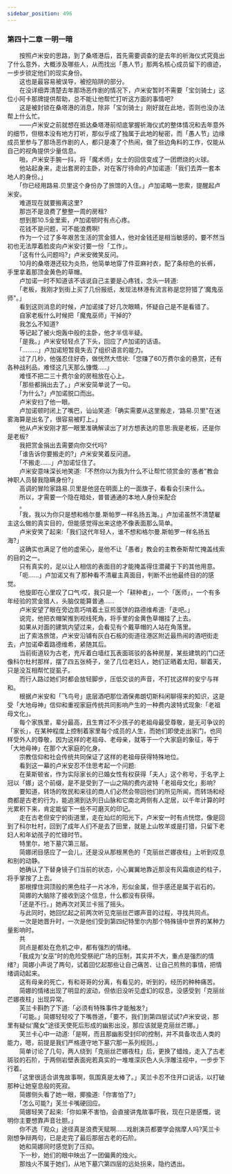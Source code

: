 ```yaml
---
sidebar_position: 496
---
```

### 第四十二章 一明一暗  


　　按照卢米安的思路，到了桑塔港后，首先需要调查的是去年的祈海仪式究竟出了什么意外，大概涉及哪些人，从而找出「愚人节」那两名核心成员留下的痕迹，一步步锁定他们的现实身份。  
　　这也是最容易被误导，被挖陷阱的部分。  
　　在没详细弄清楚去年那场恶作剧的情况下，卢米安暂时不需要「宝剑骑士」这位小阿卡那牌提供帮助，总不能让他帮忙打听这方面的事情吧?  
　　这是被封锁在桑塔港的消息，除非「宝剑骑士」刚好就在此地，否则也没办法帮上什么忙。  
　　——卢米安之前就想在抵达桑塔港前彻底掌握祈海仪式的整体情况和去年意外的细节，但根本没有地方打听，那似乎成了独属于此地的秘密，而「愚人节」边缘成员里参与了那场恶作剧的人，都只是凑了个热闹，做了些边角料的工作，仅能从自己的视角提供少量信息。  
　　啪，卢米安手腕一抖，将「魔术师」女士的回信变成了一团燃烧的火球。  
　　他站起身来，走出套房的主卧，对在客厅待命的卢加诺道:「我们去弄一套本地人的身份。」  
　　「你已经用路易.贝里这个身份办了旅馆的入住。」卢加诺略一思索，提醒起卢米安。  
　　难道现在就要搬离这里?  
　　那岂不是浪费了整整一周的房租?  
　　想到那10.5金里索，卢加诺顿时有点心疼。  
　　花钱不是问题，可不能浪费啊!  
　　作为一个过了多年艰苦生活的赏金猎人，他对金钱还是相当敏感的，要不然当初也无法厚着脸皮向卢米安讨要一份「工作」。  
　　「这有什么问题吗?」卢米安微笑反问。  
　　10月的桑塔港还较为炎热，他简单地穿了件亚麻衬衣，配了条棕色的长裤，手里拿着那顶金黄色的草帽。  
　　卢加诺一时不知道该不该说自己主要是心疼钱，念头一转道:  
　　「老板，我刚才到街上买了几份报纸，发现法林港有流言称是您狩猎了‘魔鬼巫师"。」  
　　看到这则消息的时候，卢加诺揉了好几次眼睛，怀疑自己是不是看错了。  
　　自家老板什么时候把「魔鬼巫师」干掉的?  
　　我怎么不知道?  
　　等记起了被火炮轰中般的主卧，他才半信半疑。  
　　「是我。」卢米安轻轻点了下头，回应了卢加诺的话语。  
　　「.…..…」卢加诺短暂竟失去了组织语言的能力。  
　　过了几秒，他强忍住好奇，做恍然大悟状:「您赚了60万费尔金的悬赏，还有各种战利品，难怪这几天那么慷慨..…」  
　　难怪不把二三十费尔金的房租放在心上。  
　　「那些都捐出去了。」卢米安简单说了一句。  
　　「为什么?」卢加诺脱口而出。  
　　卢米安扫了他一眼。  
　　卢加诺顿时闭上了嘴巴，讪讪笑道:「确实需要从这里搬走，‘路易.贝里"在迷雾海算是出名了，很容易被盯上。」  
　　他从卢米安刚才那一眼里准确解读出了对方想表达的意思:我是老板，还是你是老板?  
　　我把赏金捐出去需要向你交代吗?  
　　「谁告诉你要搬走的?」卢米安笑着反问道。  
　　「不搬走……」卢加诺怔住了。  
　　卢米安意味深长地笑道:「不然你以为我为什么不让帮忙领赏金的‘愚者"教会神职人员替我隐瞒身份?」  
　　高调的冒险家路易.贝里是他竖在明面上的一面旗子，看看会引来什么。  
　　所以，才需要一个隐在暗处，普普通通的本地人身份来配合  
　　。  
　　「我，我以为你只是想和格尔曼.斯帕罗一样名扬五海。」卢加诺虽然不清楚雇主这么做的真实目的，但能感觉得出来这绝不像表面那么简单。  
　　卢米安笑了起来:「我们这代年轻人，谁不想和格尔曼.斯帕罗一样名扬五海?」  
　　这确实也满足了他的虚荣心，是他不让「愚者」教会的主教泰斯帮忙掩盖线索的目的之一。  
　　只有真实的，足以让人相信的表面目的才能掩盖得住潜藏于下的其他用意。  
　　「呃...…」卢加诺又有了那种看不清雇主真面目，判断不出他最终目的的感觉。  
　　他旋即在心里叹了口气:哎，我只是一个「耕种者」，一个「医师」，一个有多年经验的赏金猎人，头脑仅能算普通......  
　　卢米安望了眼在旁边乖巧啃着土豆煎蛋饼的路德维希道:「走吧。」  
　　说完，他把衣帽架推到视线死角，将手里的金黄色草帽挂了上去。  
　　如果从对面的建筑内望过来，会看见有个戴草帽的人站在角落里。  
　　出了索洛旅馆，卢米安沿铺有灰白石板的街道往港区附近最热闹的酒吧街走去，卢加诺牵着路德维希，紧随其后。  
　　当前街道较为古老，充斥着白墙红瓦表面斑驳的各种房屋，某些建筑的门口还像科尔杜村那样，摆了四五张椅子，坐了几位老妇人，她们正晒着太阳，聊着天，只是没互相帮忙捉虱子。  
　　而行人路过她们时都会放轻脚步，压低交谈的声音，不打扰这样的安宁与祥和。  
　　根据卢米安和「飞鸟号」底层酒吧那位酒保弗朗切斯科闲聊得来的知识，这是受「大地母神」信仰和重视家庭传统共同影响产生的一种费内波特式现象:「老祖母文化」。  
　　每个家族里，辈分最高，且生育过不少孩子的老祖母最受尊敬，是无可争议的「家长」，在某种程度上控制着家里每个成员的人生，而她们即使走出家门，也同样受外人的尊敬，因为这样的老祖母、老母亲，就等于一个大家庭的象征，等于「大地母神」在那个大家庭的化身。  
　　宗教信仰和社会传统共同保证了这样的老祖母获得特殊地位。  
　　看到这一幕的卢米安忍不住思考起一个问题:  
　　在莱斯顿省，作为实际家长的已婚女性有权获得「夫人」这个称号，于名字上冠以「娜」这个前缀，是不是受到了一山之隔的费内波特「老祖母文化」影响?  
　　要知道，转场的牧民和来往的商人们必然会带回他们的所见所闻，而转场和经商都是古老的行为，能追溯到达列日山脉和它南北两侧有人定居，以千年计算的时光累积下来，肯定能留下一些不可磨灭的印记。  
　　走在古老但安宁的街道里，走在灿烂的阳光下，卢米安一时有点恍惚，像是回到了科尔杜村，回到了成年人们不是去了田里，就是上山牧羊或是打猎，只留下老妇人和年幼孩子的忙碌时节。  
　　特里尔，地下墓穴第三层。  
　　简娜闭目感应了一会儿，还是没从那根黑色的「克丽丝芒娜夜柱」上听到叹息和别的动静。  
　　她确认了下替身镜子们当前的状态，小心翼翼地靠近那没有风霜痕迹的柱子，将手掌按了上去。  
　　那根撑住洞顶般的黑色柱子一片冰冷，形似金属，但手感还是属于岩石的。  
　　简娜的大脑除了接收到这个信息，什么都没有获得。  
　　「还是不行。」她再次对芙兰卡摇了摇头。  
　　与此同时，她回忆起之前两次听见克丽丝芒娜声音的过程，寻找共同点。  
　　一次是她晋升时，一次是他们受到第四纪特里尔内那个特殊镜中世界的某种力量影响时。  
　　共  
　　同点是都处在危机之中，都有强烈的情绪。  
　　「我成为‘女巫"时的危险受祭祀广场的压制，其实并不大，重点是强烈的情绪?」简娜小声说了两句，试着回忆起那些让自己痛苦、让自己煎熬的事情，把情绪调动起来。  
　　这有母亲的死亡，有和哥哥的分离，有看见的，听到的，经历的种种痛苦。  
　　简娜的情绪出现了明显的波动，但依旧没听见虚幻的叹息，没感受到「克丽丝芒娜夜柱」出现异常。  
　　芙兰卡斟酌了下道:「必须有特殊事件才能触发?」  
　　「可能。」简娜轻轻咬了下嘴唇道，「要不，我们到第四层试试?卢米安说，那里有疑似‘魔女"途径天使死后形成的幽影出没，那应该就是克丽丝芒娜。」  
　　芙兰卡心中一动道:「是啊，而且那幽影受封印的控制，并不具备攻击人类的能力，嗯，前提是我们严格遵守地下墓穴那一系列规则。」  
　　简单讨论了几句，两人绕到「克丽丝芒娜夜柱」后，更换了蜡烛，走入了古老斑驳的石阶，于两侧岩壁表面宛若真实的一堆堆深灰色人头浮雕注视中，一步步下行着。  
　　「这里很适合讲鬼故事啊，氛围真是太棒了。」芙兰卡忍不住开口说话，以打破那种让她窒息般的死寂。  
　　简娜侧头看了她一眼，揶揄道:「你害怕了?」  
　　「怎么可能?」芙兰卡嘴硬回应。  
　　简娜轻笑了起来:「你如果不害怕，会直接讲鬼故事吓我，现在只是感慨，说明你主要想靠声音壮胆。」  
　　你不选「观众」途径真是浪费天赋啊……戏剧演员都要学会揣摩人吗?芙兰卡刚想争辩两句，已是走完了最后那层古老的石阶。  
　　她和简娜同时感觉到了压抑。  
　　下一秒，她们的眼中映出了一团偏黄的烛火。  
　　那烛火不属于她们，从地下墓穴第四层的远处拐来，隐约透出。  
